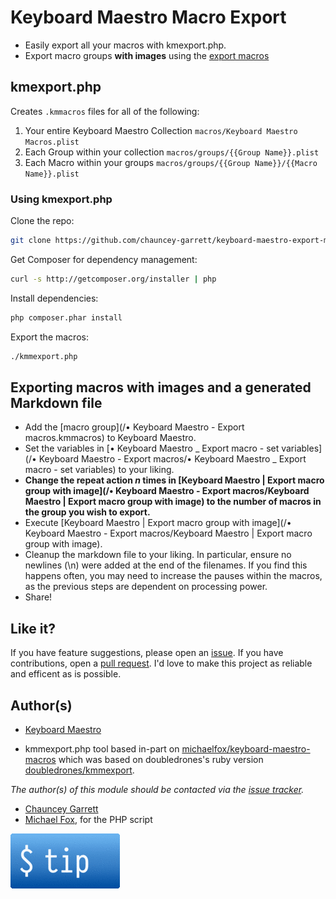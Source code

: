 # Keyboard Maestro Macro Export

- Easily export all your macros with kmexport.php.
- Export macro groups **with images** using the [export macros](export-macros)

## kmexport.php

Creates `.kmmacros` files for all of the following:

 1. Your entire Keyboard Maestro Collection `macros/Keyboard Maestro Macros.plist`
 2. Each Group within your collection `macros/groups/{{Group Name}}.plist`
 3. Each Macro within your groups `macros/groups/{{Group Name}}/{{Macro Name}}.plist`

### Using kmexport.php

Clone the repo:

```sh
git clone https://github.com/chauncey-garrett/keyboard-maestro-export-macros.git "Keyboard Maestro Macros" && cd "Keyboard Maestro Macros"
```

Get Composer for dependency management:

```sh
curl -s http://getcomposer.org/installer | php
```

Install dependencies:

```sh
php composer.phar install
```

Export the macros:

```sh
./kmmexport.php
```

## Exporting macros with images and a generated Markdown file

- Add the [macro group](/• Keyboard Maestro - Export macros.kmmacros) to Keyboard Maestro.
- Set the variables in [• Keyboard Maestro _ Export macro - set variables](/• Keyboard Maestro - Export macros/• Keyboard Maestro _ Export macro - set variables) to your liking.
- **Change the repeat action *n* times in [Keyboard Maestro | Export macro group with image](/• Keyboard Maestro - Export macros/Keyboard Maestro | Export macro group with image) to the number of macros in the group you wish to export.**
- Execute [Keyboard Maestro | Export macro group with image](/• Keyboard Maestro - Export macros/Keyboard Maestro | Export macro group with image).
- Cleanup the markdown file to your liking. In particular, ensure no newlines (\n) were added at the end of the filenames. If you find this happens often, you may need to increase the pauses within the macros, as the previous steps are dependent on processing power.
- Share!

## Like it?

If you have feature suggestions, please open an [issue](https://github.com/chauncey-garrett/keyboard-maestro-export/issues "chauncey-garrett/keyboard-maestro-export/issues"). If you have contributions, open a [pull request](https://github.com/chauncey-garrett/keyboard-maestro-export/pulls "chauncey-garrett/keyboard-maestro-export/pulls"). I'd love to make this project as reliable and efficent as is possible.

## Author(s)

* [Keyboard Maestro](http://www.stairways.com/action/kmdiscount?REF4PDX)

* kmmexport.php tool based in-part on [michaelfox/keyboard-maestro-macros](https://github.com/michaelfox/keyboard-maestro-macros) which was based on doubledrones's ruby version [doubledrones/kmmexport](https://github.com/doubledrones/kmmexport).

*The author(s) of this module should be contacted via the [issue tracker](https://github.com/chauncey-garrett/keyboard-maestro-export/issues "chauncey-garrett/keyboard-maestro-export/issues").*

  - [Chauncey Garrett](https://github.com/chauncey-garrett "chauncey-garrett")
  - [Michael Fox](https://github.com/michaelfox "michaelfox"), for the PHP script

[![](/img/tip.gif)](http://chauncey.io/reader-support/)
